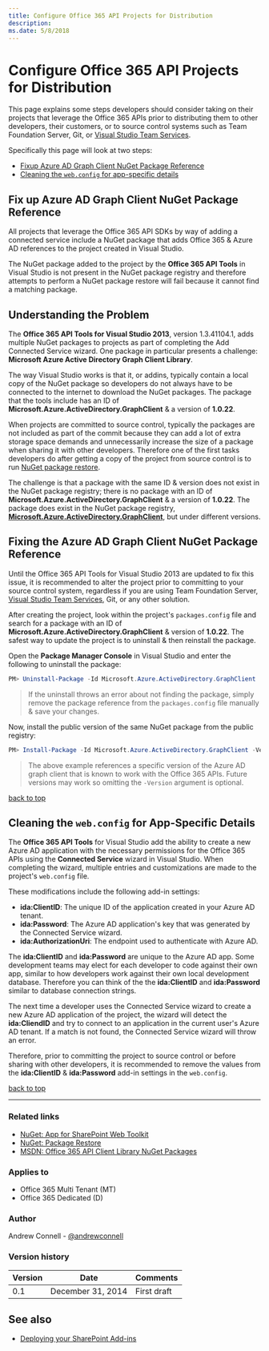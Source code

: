 ```yaml
---
title: Configure Office 365 API Projects for Distribution
description: 
ms.date: 5/8/2018
---
```


# Configure Office 365 API Projects for Distribution

This page explains some steps developers should consider taking on their projects that leverage the Office 365 APIs prior to distributing them to other developers, their customers, or to source control systems such as Team Foundation Server, Git, or [Visual Studio Team Services](https://www.visualstudio.com/vso/).

Specifically this page will look at two steps:

- [Fixup Azure AD Graph Client NuGet Package Reference](#fixup-azure-ad-graph-client-nuget-package-reference)
- [Cleaning the `web.config` for app-specific details](#cleaning-the-webconfig-for-app-specific-details)

## Fix up Azure AD Graph Client NuGet Package Reference

All projects that leverage the Office 365 API SDKs by way of adding a connected service include a NuGet package that adds Office 365 & Azure AD references to the project created in Visual Studio. 

The NuGet package added to the project by the **Office 365 API Tools** in Visual Studio is not present in the NuGet package registry and therefore attempts to perform a NuGet package restore will fail because it cannot find a matching package.

## Understanding the Problem

The **Office 365 API Tools for Visual Studio 2013**, version 1.3.41104.1, adds multiple NuGet packages to projects as part of completing the Add Connected Service wizard. One package in particular presents a challenge: **Microsoft Azure Active Directory Graph Client Library**.

The way Visual Studio works is that it, or addins, typically contain a local copy of the NuGet package so developers do not always have to be connected to the internet to download the NuGet packages. The package that the tools include has an ID of **Microsoft.Azure.ActiveDirectory.GraphClient** & a version of **1.0.22**.

When projects are committed to source control, typically the packages are not included as part of the commit because they can add a lot of extra storage space demands and unnecessarily increase the size of a package when sharing it with other developers. Therefore one of the first tasks developers do after getting a copy of the project from source control is to run [NuGet package restore](http://docs.nuget.org/docs/reference/package-restore).

The challenge is that a package with the same ID & version does not exist in the NuGet package registry; there is no package with an ID of **Microsoft.Azure.ActiveDirectory.GraphClient** & a version of **1.0.22**. The package does exist in the NuGet package registry, **[Microsoft.Azure.ActiveDirectory.GraphClient](http://www.nuget.org/packages/Microsoft.Azure.ActiveDirectory.GraphClient)**, but under different versions.

## Fixing the Azure AD Graph Client NuGet Package Reference

Until the Office 365 API Tools for Visual Studio 2013 are updated to fix this issue, it is recommended to alter the project prior to committing to your source control system, regardless if you are using Team Foundation Server, [Visual Studio Team Services](https://www.visualstudio.com/vso/), Git, or any other solution.

After creating the project, look within the project's `packages.config` file and search for a package with an ID of **Microsoft.Azure.ActiveDirectory.GraphClient** & version of **1.0.22**. The safest way to update the project is to uninstall & then reinstall the package.

Open the **Package Manager Console** in Visual Studio and enter the following to uninstall the package:

  ````powershell
  PM> Uninstall-Package -Id Microsoft.Azure.ActiveDirectory.GraphClient
  ````

  > If the uninstall throws an error about not finding the package, simply remove the package reference from the `packages.config` file manually & save your changes.

Now, install the public version of the same NuGet package from the public registry:

  ````powershell
  PM> Install-Package -Id Microsoft.Azure.ActiveDirectory.GraphClient -Version 2.0.2
  ````

  > The above example references a specific version of the Azure AD graph client that is known to work with the Office 365 APIs. Future versions may work so omitting the `-Version` argument is optional.

[back to top](#configure-office-365-api-projects-for-distribution)

##  Cleaning the `web.config` for App-Specific Details

The **Office 365 API Tools** for Visual Studio add the ability to create a new Azure AD application with the necessary permissions for the Office 365 APIs using the **Connected Service** wizard in Visual Studio. When completing the wizard, multiple entries and customizations are made to the project's `web.config` file.

These modifications include the following add-in settings:

- **ida:ClientID**: The unique ID of the application created in your Azure AD tenant.
- **ida:Password**: The Azure AD application's key that was generated by the Connected Service wizard.
- **ida:AuthorizationUri**: The endpoint used to authenticate with Azure AD.

The **ida:ClientID** and **ida:Password** are unique to the Azure AD app. Some development teams may elect for each developer to code against their own app, similar to how developers work against their own local development database. Therefore you can think of the the **ida:ClientID** and **ida:Password** similar to database connection strings. 

The next time a developer uses the Connected Service wizard to create a new Azure AD application of the project, the wizard will detect the **ida:CliendID** and try to connect to an application in the current user's Azure AD tenant. If a match is not found, the Connected Service wizard will throw an error.

Therefore, prior to committing the project to source control or before sharing with other developers, it is recommended to remove the values from the **ida:ClientID** & **ida:Password** add-in settings in the `web.config`.

[back to top](#configure-office-365-api-projects-for-distribution)

----------

### Related links ###
- [NuGet: App for SharePoint Web Toolkit](http://www.nuget.org/packages/AppForSharePointWebToolkit)
- [NuGet: Package Restore](http://docs.nuget.org/docs/reference/package-restore)
- [MSDN: Office 365 API Client Library NuGet Packages](http://msdn.microsoft.com/office/office365/HowTo/adding-service-to-your-Visual-Studio-project#O365NuGets)

### Applies to ###
-  Office 365 Multi Tenant (MT)
-  Office 365 Dedicated (D)

### Author
Andrew Connell - [@andrewconnell](https://twitter.com/andrewconnell)

### Version history ###
Version  | Date | Comments
---------| -----| --------
0.1  | December 31, 2014 | First draft


## See also

- [Deploying your SharePoint Add-ins](deploying-your-sharepoint-add-ins.md)